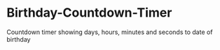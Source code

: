 # Birthday-Countdown-Timer
Countdown timer showing days, hours, minutes and seconds to date of birthday
